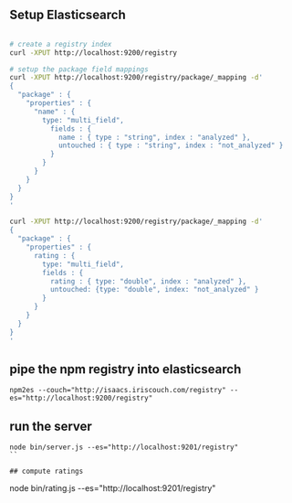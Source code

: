 

## Setup Elasticsearch

```bash

# create a registry index
curl -XPUT http://localhost:9200/registry

# setup the package field mappings
curl -XPUT http://localhost:9200/registry/package/_mapping -d'
{
  "package" : {
    "properties" : {
      "name" : {
        type: "multi_field",
          fields : {
            name : { type : "string", index : "analyzed" },
            untouched : { type : "string", index : "not_analyzed" }
          }
        }
      }
    }
  }
}
'

curl -XPUT http://localhost:9200/registry/package/_mapping -d'
{
  "package" : {
    "properties" : {
      rating : {
        type: "multi_field",
        fields : {
          rating : { type: "double", index : "analyzed" },
          untouched: {type: "double", index: "not_analyzed" } 
        }
      }
    }
  }
}
'

```

## pipe the npm registry into elasticsearch

```
npm2es --couch="http://isaacs.iriscouch.com/registry" --es="http://localhost:9200/registry"
```

## run the server

```
node bin/server.js --es="http://localhost:9201/registry"
``

## compute ratings

```
node bin/rating.js --es="http://localhost:9201/registry"
```